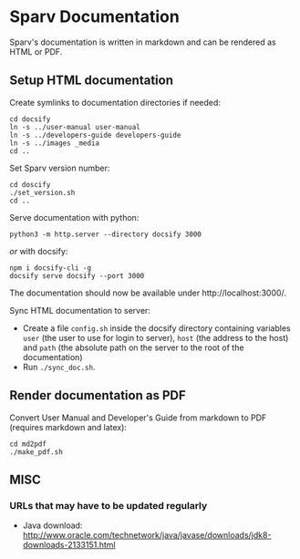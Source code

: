 # Sparv Documentation

Sparv's documentation is written in markdown and can be rendered as HTML or PDF.


## Setup HTML documentation

Create symlinks to documentation directories if needed:
```
cd docsify
ln -s ../user-manual user-manual
ln -s ../developers-guide developers-guide
ln -s ../images _media
cd ..
```

Set Sparv version number:
```
cd doscify
./set_version.sh
cd ..
```

Serve documentation with python:
```
python3 -m http.server --directory docsify 3000
```

*or* with docsify:
```
npm i docsify-cli -g
docsify serve docsify --port 3000
```

The documentation should now be available under http://localhost:3000/.

Sync HTML documentation to server:
- Create a file `config.sh` inside the docsify directory containing variables `user` (the user to use for login to
  server), `host` (the address to the host) and `path` (the absolute path on the server to the root of the
  documentation)
- Run `./sync_doc.sh`.

## Render documentation as PDF

Convert User Manual and Developer's Guide from markdown to PDF (requires markdown and latex):
```
cd md2pdf
./make_pdf.sh
```

## MISC

### URLs that may have to be updated regularly

- Java download: http://www.oracle.com/technetwork/java/javase/downloads/jdk8-downloads-2133151.html
